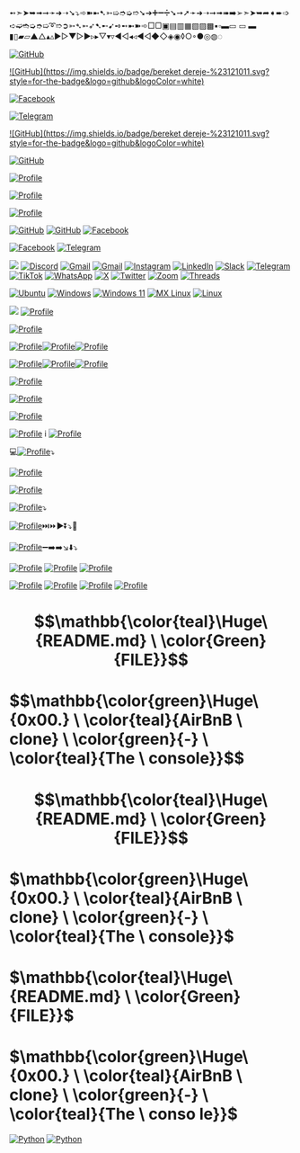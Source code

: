 ➻➣➤➥➟➞➛➜➝➘⤵️➾➽➼➷➳➯➮➭➱➘➔➕➖➗➘➙➚➛➜➝➞➟➠➡️➢➣➤➥➦➧➨➩➪➫➬➭➮➯➰➱➲➳➴➵➶➷➸➹➺➻➼➽➾□▢▣▤▥▦▧▨▩▪️▫️▬▭ ▭ ▬ ▮▯▰▱▲△▴▵▶️▷▼▻►▹▸▽▾▿◀️◁◂◃◄◅◆◇◈◉◊○◦●◎◍◌

[![GitHub](https://img.shields.io/badge/bereket-%23121011.svg?style=for-the-badge&logo=github&logoColor=blue)](https://github.com/BekaHabesha) 

[![GitHub](https://img.shields.io/badge/bereket dereje-%23121011.svg?style=for-the-badge&logo=github&logoColor=white)](https://github.com/BekaHabesha)  

[![Facebook](https://img.shields.io/badge/bereket-0866FF.svg?style=for-the-badge&logo=Facebook&logoColor=white)](https://www.facebook.com/bereketdere)

[![Telegram](https://img.shields.io/badge/bereket-26A5E4.svg?style=for-the-badge&logo=Telegram&logoColor=white)](https://t.me/FootBall_Manager_Agent_BEREKET_D)   

[![GitHub](https://img.shields.io/badge/bereket dereje-%23121011.svg?style=for-the-badge&logo=github&logoColor=white)](https://github.com/BekaHabesha)

[![GitHub](https://img.shields.io/badge/bereket-%23121011.svg?style=for-the-badge&logo=github&logoColor=white)](https://github.com/BekaHabesha) 

[![Profile](https://badgen.net/badge/Authoured_By/:Bereket_Dereje_Mekonnen/blue?logo=facebook)](https://intranet.alxswe.com/users/Bereket_Dereje_Mekonnen)

[![Profile](https://badgen.net/badge/Authoured_By/Bereket_Dereje_Mekonnen/blue?logo=Ubuntu)](https://intranet.alxswe.com/users/Bereket_Dereje_Mekonnen)

[![Profile](https://badgen.net/badge/Authour/Bereket_Dereje/blue?icon=github)](https://intranet.alxswe.com/users/Bereket_Dereje_Mekonnen)

[![GitHub](https://img.shields.io/badge/github-%23121011.svg?style=for-the-badge&logo=github&logoColor=white)](https://github.com/BekaHabesha)
[![GitHub](https://img.shields.io/badge/github-blue?style=for-the-badge)](https://github.com/BekaHabesha)
[![Facebook](https://img.shields.io/badge/Facebook-%231877F2.svg?style=for-the-badge&logo=Facebook&logoColor=white)](https://www.facebook.com/bereketdere)

[![Facebook](https://img.shields.io/badge/Facebook-0866FF.svg?style=for-the-badge&logo=Facebook&logoColor=white)](https://www.facebook.com/bereketdere)
[![Telegram](https://img.shields.io/badge/Telegram-26A5E4.svg?style=for-the-badge&logo=Telegram&logoColor=white)](https://t.me/FootBall_Manager_Agent_BEREKET_D)

[![](https://img.shields.io/badge/book-blueviolet?style=for-the-badge)](https://BekaHabesha.github.io)
[![Discord](https://img.shields.io/badge/Discord-%235865F2.svg?style=for-the-badge&logo=discord&logoColor=white)](https://discord.com/channels/@bekahabesha)
[![Gmail](https://img.shields.io/badge/Gmail-D14836?style=for-the-badge&logo=gmail&logoColor=white)](https://mail.google.com/mail/Bereketdm1984@gmail.com)
[![Gmail](https://img.shields.io/badge/Gmail-D14836?style=for-the-badge&logo=gmail&logoColor=white)](https://www.gmail.com/Bereketdm1984@gmail.com)
[![Instagram](https://img.shields.io/badge/Instagram-%23E4405F.svg?style=for-the-badge&logo=Instagram&logoColor=white)](https://www.instagram.com/fifa_football_agent_bereket)
[![LinkedIn](https://img.shields.io/badge/linkedin-%230077B5.svg?style=for-the-badge&logo=linkedin&logoColor=white)](https://www.linkedin.com/in/BereketDereje)
[![Slack](https://img.shields.io/badge/Slack-4A154B?style=for-the-badge&logo=slack&logoColor=white)](https://slack.com/bekahabesha)
[![Telegram](https://img.shields.io/badge/Telegram-2CA5E0?style=for-the-badge&logo=telegram&logoColor=white)](https://t.me/FootBall_Manager_Agent_BEREKET_D)
[![TikTok](https://img.shields.io/badge/TikTok-%23000000.svg?style=for-the-badge&logo=TikTok&logoColor=white)](https://www.tiktok.com/@beki_beba)
[![WhatsApp](https://img.shields.io/badge/WhatsApp-25D366?style=for-the-badge&logo=whatsapp&logoColor=white)](https://whatsApp/+251913064297)
[![X](https://img.shields.io/badge/X-%23000000.svg?style=for-the-badge&logo=X&logoColor=white)](https://twitter.com/BereketDMY)
[![Twitter](https://img.shields.io/badge/Twitter-1D9BF0.svg?style=for-the-badge&logo=Twitter&logoColor=white)](https://twitter.com/BereketDMY)
[![Zoom](https://img.shields.io/badge/Zoom-2D8CFF?style=for-the-badge&logo=zoom&logoColor=white)]()
[![Threads](https://img.shields.io/badge/Threads-000000?style=for-the-badge&logo=Threads&logoColor=white)](https://www.threads.net/@fifa_football_agent_bereket)








[![Ubuntu](https://img.shields.io/badge/Ubuntu-E95420?style=for-the-badge&logo=ubuntu&logoColor=white)](https://ubuntu.com)
[![Windows](https://img.shields.io/badge/Windows-0078D6?style=for-the-badge&logo=windows&logoColor=white)](https://www.microsoft.com/en-us/windows?r=1)
[![Windows 11](https://img.shields.io/badge/Windows%2011-%230079d5.svg?style=for-the-badge&logo=Windows%2011&logoColor=white)](https://www.microsoft.com/software-download/windows11)
[![MX Linux](https://img.shields.io/badge/-MX%20Linux-%23000000?style=for-the-badge&logo=MXlinux&logoColor=white)](https://mxlinux.org)
[![Linux](https://img.shields.io/badge/Linux-FCC624?style=for-the-badge&logo=linux&logoColor=black)](https://www.linux.org)


![](https://img.shields.io/badge/Bereket_Dereje-Yemu_Beki-blue)
[![Profile](https://img.shields.io/badge/Author_Bereket_Dereje-Social_Media_Adress-blue)](https://intranet.alxswe.com/users/Bereket_Dereje_Mekonnen)

[![Profile](https://img.shields.io/badge/Bereket_Dereje-Contact_Me_With_⤵️-blue)](https://intranet.alxswe.com/users/Bereket_Dereje_Mekonnen)

[![Profile](https://img.shields.io/badge/Author-Bereket_Dereje-blue)](https://intranet.alxswe.com/users/Bereket_Dereje_Mekonnen)[![Profile](https://img.shields.io/badge/Contact%20Me%20With-8A2BE2)](https://intranet.alxswe.com/users/Bereket_Dereje_Mekonnen)[![Profile](https://img.shields.io/badge/This-Social_Media_Adresses-green)](https://intranet.alxswe.com/users/Bereket_Dereje_Mekonnen)


[![Profile](https://img.shields.io/badge/You_can_Contact-Author_Bereket_Dereje-blue)](https://intranet.alxswe.com/users/Bereket_Dereje_Mekonnen)[![Profile](https://img.shields.io/badge/With%20-8A2BE2)](https://intranet.alxswe.com/users/Bereket_Dereje_Mekonnen)[![Profile](https://img.shields.io/badge/This-Social_Media_Adresses-blue)](https://intranet.alxswe.com/users/Bereket_Dereje_Mekonnen)

[![Profile](https://img.shields.io/badge/Author_Bereket_Dereje-You_Can_Contact_Me_With_This_Social_Media_Adresses-blue)](https://intranet.alxswe.com/users/Bereket_Dereje_Mekonnen)

[![Profile](https://img.shields.io/badge/Author_Bereket_Dereje-Contact_Me_With_This_Social_Media_Adresses-blue)](https://intranet.alxswe.com/users/Bereket_Dereje_Mekonnen)

[![Profile](https://img.shields.io/badge/Author_Bereket_Dereje-Contact_Me_With_This_Social_Media_Adresses-lime)](https://intranet.alxswe.com/users/Bereket_Dereje_Mekonnen)

[![Profile](https://img.shields.io/badge/💻_Bereket_Dereje_🖊️-Contact_Me_With⤵️-blue)](https://intranet.alxswe.com/users/Bereket_Dereje_Mekonnen)
i
[![Profile](https://img.shields.io/badge/💻_Bereket_Dereje_🖊️-Contact_Me_With⤵️-red)](https://intranet.alxswe.com/users/Bereket_Dereje_Mekonnen)

💻[![Profile](https://img.shields.io/badge/💻_Bereket_Dereje🖍️-Contact_Me_With-blue)](https://intranet.alxswe.com/users/Bereket_Dereje_Mekonnen)⤵️

[![Profile](https://img.shields.io/badge/💻_Bereket_Dereje_🖊️-Contact_Me_With⤵️-cyan)](https://intranet.alxswe.com/users/Bereket_Dereje_Mekonnen)

[![Profile](https://img.shields.io/badge/💻_Bereket_Dereje_🖊️-Contact_Me_With⤵️-orange)](https://intranet.alxswe.com/users/Bereket_Dereje_Mekonnen)


[![Profile](https://img.shields.io/badge/💻_Bereket_Dereje_🖊️📝-Contact_Me_With-blue)](https://intranet.alxswe.com/users/Bereket_Dereje_Mekonnen)⤵️

[![Profile](https://img.shields.io/badge/💻_Bereket_Dereje_✏️-Contact_Me_With-blue)](https://intranet.alxswe.com/users/Bereket_Dereje_Mekonnen)⏭️⏩▶️⏬⤵️🔻

[![Profile](https://img.shields.io/badge/💻_Bereket_Dereje_✏️-Contact_Me_With-blue)](https://intranet.alxswe.com/users/Bereket_Dereje_Mekonnen)➖➡️➡️↘️⬇️⤵️






[![Profile](https://img.shields.io/badge/You_can_Contact-Author_Bereket_Dereje-blue)](https://intranet.alxswe.com/users/Bereket_Dereje_Mekonnen)
[![Profile](https://img.shields.io/badge/With%20-8A2BE2)](https://intranet.alxswe.com/users/Bereket_Dereje_Mekonnen)
[![Profile](https://img.shields.io/badge/This-Social_Media_Adresses-blue)](https://intranet.alxswe.com/users/Bereket_Dereje_Mekonnen)

[![Profile](https://img.shields.io/badge/Author-Bereket_Dereje-blue)](https://intranet.alxswe.com/users/Bereket_Dereje_Mekonnen)
[![Profile](https://img.shields.io/badge/You_can-Contact_Me-blue)](https://intranet.alxswe.com/users/Bereket_Dereje_Mekonnen)
[![Profile](https://img.shields.io/badge/With%20-8A2BE2)](https://intranet.alxswe.com/users/Bereket_Dereje_Mekonnen)
[![Profile](https://img.shields.io/badge/This-Social_Media_Adresses-blue)](https://intranet.alxswe.com/users/Bereket_Dereje_Mekonnen)


# $$\mathbb{\color{teal}\Huge\ {README.md} \ \color{Green}{FILE}}$$ 
# $$\mathbb{\color{green}\Huge\ {0x00.} \ \color{teal}{AirBnB \ clone} \ \color{green}{-} \ \color{teal}{The \ console}\}$$

# $$\mathbb{\color{teal}\Huge\ {README.md} \ \color{Green}{FILE}}$$
# $\mathbb{\color{green}\Huge\ {0x00.} \ \color{teal}{AirBnB \ clone} \ \color{green}{-} \ \color{teal}{The \ console}\}$

# $\mathbb{\color{teal}\Huge\ {README.md} \ \color{Green}{FILE}}$
# $\mathbb{\color{green}\Huge\ {0x00.} \ \color{teal}{AirBnB \ clone} \ \color{green}{-} \ \color{teal}{The \ conso    le}\}$
[![Python](https://img.shields.io/badge/Python-3776AB.svg?style=for-the-badge&logo=Python&logoColor=white)](https://www.python.org)
[![Python](https://img.shields.io/badge/python-3670A0?style=for-the-badge&logo=python&logoColor=ffdd54)](https://www.python.org)
